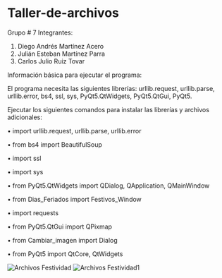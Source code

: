# Taller-de-archivos

Grupo # 7
Integrantes:
1. Diego Andrés Martínez Acero
2. Julián Esteban Martínez Parra
3. Carlos Julio Ruiz Tovar

Información básica para ejecutar el programa:

El programa necesita las siguientes librerías: urllib.request, urllib.parse, urllib.error, bs4, ssl, sys, PyQt5.QtWidgets, PyQt5.QtGui, PyQt5.

Ejecutar los siguientes comandos para instalar las librerías y archivos adicionales:

• import urllib.request, urllib.parse, urllib.error

• from bs4 import BeautifulSoup

• import ssl

• import sys

• from PyQt5.QtWidgets import QDialog, QApplication, QMainWindow

• from Dias_Feriados import Festivos_Window

• import requests

• from PyQt5.QtGui import QPixmap

• from Cambiar_imagen import Dialog

• from PyQt5 import QtCore, QtWidgets

![Archivos Festividad](https://github.com/CarlosJulioRuizTovar/Taller-de-archivos)
![Archivos Festividad1](https://github.com/CarlosJulioRuizTovar/Taller-de-archivos)
